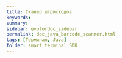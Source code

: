 ```yaml
---
title: Сканер штрихкодов
keywords:
summary:
sidebar: evotordoc_sidebar
permalink: doc_java_barcode_scanner.html
tags: [Терминал, Java]
folder: smart_terminal_SDK
---
```


